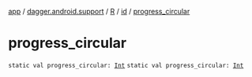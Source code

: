 [app](../../../index.md) / [dagger.android.support](../../index.md) / [R](../index.md) / [id](index.md) / [progress_circular](./progress_circular.md)

# progress_circular

`static val progress_circular: `[`Int`](https://kotlinlang.org/api/latest/jvm/stdlib/kotlin/-int/index.html)
`static val progress_circular: `[`Int`](https://kotlinlang.org/api/latest/jvm/stdlib/kotlin/-int/index.html)